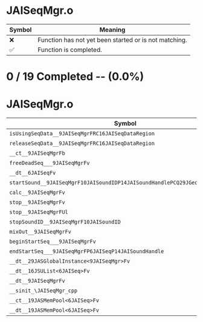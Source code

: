 # JAISeqMgr.o
| Symbol | Meaning 
| ------------- | ------------- 
| :x: | Function has not yet been started or is not matching. 
| :white_check_mark: | Function is completed. 


# 0 / 19 Completed -- (0.0%)
# JAISeqMgr.o
| Symbol | Decompiled? |
| ------------- | ------------- |
| `isUsingSeqData__9JAISeqMgrFRC16JAISeqDataRegion` | :x: |
| `releaseSeqData__9JAISeqMgrFRC16JAISeqDataRegion` | :x: |
| `__ct__9JAISeqMgrFb` | :x: |
| `freeDeadSeq___9JAISeqMgrFv` | :x: |
| `__dt__6JAISeqFv` | :x: |
| `startSound__9JAISeqMgrF10JAISoundIDP14JAISoundHandlePCQ29JGeometry8TVec3<f>` | :x: |
| `calc__9JAISeqMgrFv` | :x: |
| `stop__9JAISeqMgrFv` | :x: |
| `stop__9JAISeqMgrFUl` | :x: |
| `stopSoundID__9JAISeqMgrF10JAISoundID` | :x: |
| `mixOut__9JAISeqMgrFv` | :x: |
| `beginStartSeq___9JAISeqMgrFv` | :x: |
| `endStartSeq___9JAISeqMgrFP6JAISeqP14JAISoundHandle` | :x: |
| `__dt__29JASGlobalInstance<9JAISeqMgr>Fv` | :x: |
| `__dt__16JSUList<6JAISeq>Fv` | :x: |
| `__dt__9JAISeqMgrFv` | :x: |
| `__sinit_\JAISeqMgr_cpp` | :x: |
| `__ct__19JASMemPool<6JAISeq>Fv` | :x: |
| `__dt__19JASMemPool<6JAISeq>Fv` | :x: |
